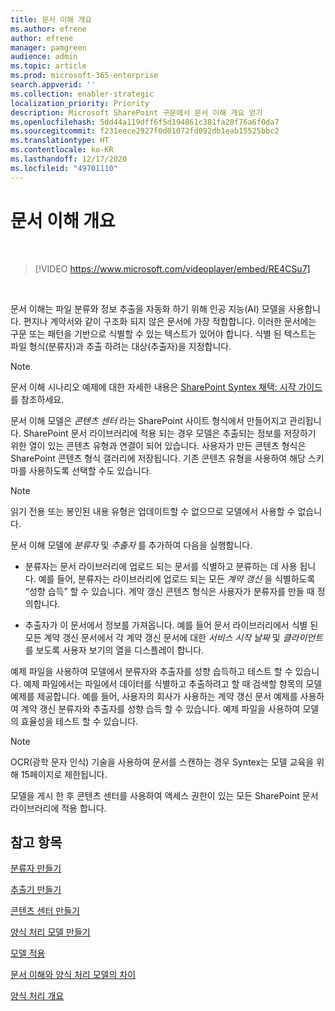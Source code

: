 ```yaml
---
title: 문서 이해 개요
ms.author: efrene
author: efrene
manager: pamgreen
audience: admin
ms.topic: article
ms.prod: microsoft-365-enterprise
search.appverid: ''
ms.collection: enabler-strategic
localization_priority: Priority
description: Microsoft SharePoint 구문에서 문서 이해 개요 얻기
ms.openlocfilehash: 5dd44a119dff6f5d194861c381fa28f76a6f0da7
ms.sourcegitcommit: f231eece2927f0d01072fd092db1eab15525bbc2
ms.translationtype: HT
ms.contentlocale: ko-KR
ms.lasthandoff: 12/17/2020
ms.locfileid: "49701110"
---
```

# <a name="document-understanding-overview"></a>문서 이해 개요


</br>

> [!VIDEO https://www.microsoft.com/videoplayer/embed/RE4CSu7] 

</br>

문서 이해는 파일 분류와 정보 추출을 자동화 하기 위해 인공 지능(AI) 모델을 사용합니다. 편지나 계약서와 같이 구조화 되지 않은 문서에 가장 적합합니다. 이러한 문서에는 구문 또는 패턴을 기반으로 식별할 수 있는 텍스트가 있어야 합니다. 식별 된 텍스트는 파일 형식(분류자)과 추출 하려는 대상(추출자)을 지정합니다.

> [!NOTE]
> 문서 이해 시나리오 예제에 대한 자세한 내용은 [SharePoint Syntex 채택: 시작 가이드](https://docs.microsoft.com/microsoft-365/contentunderstanding/adoption-getstarted#document-understanding-scenario-example)를 참조하세요.

문서 이해 모델은 *콘텐츠 센터* 라는 SharePoint 사이트 형식에서 만들어지고 관리됩니다. SharePoint 문서 라이브러리에 적용 되는 경우 모델은 추출되는 정보를 저장하기 위한 열이 있는 콘텐츠 유형과 연결이 되어 있습니다. 사용자가 만든 콘텐츠 형식은 SharePoint 콘텐츠 형식 갤러리에 저장됩니다. 기존 콘텐츠 유형을 사용하여 해당 스키마를 사용하도록 선택할 수도 있습니다.

> [!NOTE]
> 읽기 전용 또는 봉인된 내용 유형은 업데이트할 수 없으므로 모델에서 사용할 수 없습니다.

문서 이해 모델에 *분류자* 및 *추출자* 를 추가하여 다음을 실행합니다. 

- 분류자는 문서 라이브러리에 업로드 되는 문서를 식별하고 분류하는 데 사용 됩니다. 예를 들어, 분류자는 라이브러리에 업로드 되는 모든 *계약 갱신* 을 식별하도록 “성향 습득” 할 수 있습니다. 계약 갱신 콘텐츠 형식은 사용자가 분류자를 만들 때 정의합니다.

- 추출자가 이 문서에서 정보를 가져옵니다. 예를 들어 문서 라이브러리에서 식별 된 모든 계약 갱신 문서에서 각 계약 갱신 문서에 대한 *서비스 시작 날짜* 및 *클라이언트* 를 보도록 사용자 보기의 열을 디스플레이 합니다. 

예제 파일을 사용하여 모델에서 분류자와 추출자를 성향 습득하고 테스트 할 수 있습니다. 예제 파일에서는 파일에서 데이터를 식별하고 추출하려고 할 때 검색할 항목의 모델 예제를 제공합니다. 예를 들어, 사용자의 회사가 사용하는 계약 갱신 문서 예제를 사용하여 계약 갱신 분류자와 추출자를 성향 습득 할 수 있습니다. 예제 파일을 사용하여 모델의 효율성을 테스트 할 수 있습니다.

> [!NOTE]
> OCR(광학 문자 인식) 기술을 사용하여 문서를 스캔하는 경우 Syntex는 모델 교육을 위해 15페이지로 제한됩니다.

모델을 게시 한 후 콘텐츠 센터를 사용하여 액세스 권한이 있는 모든 SharePoint 문서 라이브러리에 적용 합니다.  

## <a name="see-also"></a>참고 항목
[분류자 만들기](create-a-classifier.md)

[추출기 만들기](create-an-extractor.md)

[콘텐츠 센터 만들기](create-a-content-center.md)

[양식 처리 모델 만들기](create-a-form-processing-model.md)

[모델 적용](apply-a-model.md)   

[문서 이해와 양식 처리 모델의 차이](difference-between-document-understanding-and-form-processing-model.md)
  
[양식 처리 개요](form-processing-overview.md)
